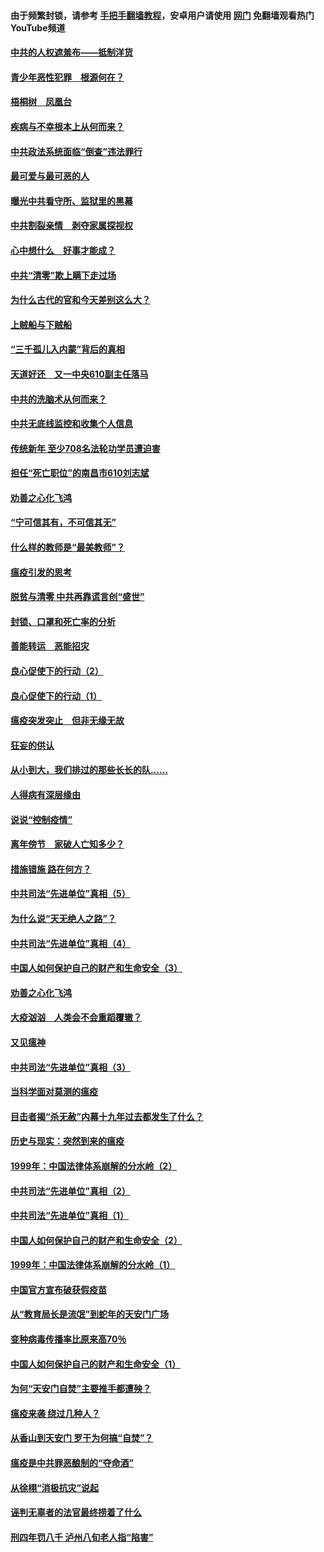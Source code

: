 #### 由于频繁封锁，请参考 [手把手翻墙教程](https://github.com/gfw-breaker/guides/wiki/)，安卓用户请使用 [网门](https://github.com/gfw-breaker/nogfw/blob/master/dl.md?t=03291101) 免翻墙观看热门YouTube频道 

#### [中共的人权遮羞布——抵制洋货](../pages/19/422656.md?t=03291101) 

#### [青少年恶性犯罪　根源何在？](../pages/19/422449.md?t=03291101) 

#### [梧桐树　凤凰台](../pages/19/422442.md?t=03291101) 

#### [疾病与不幸根本上从何而来？](../pages/19/422438.md?t=03291101) 

#### [中共政法系统面临“倒查”违法罪行](../pages/19/422497.md?t=03291101) 

#### [最可爱与最可恶的人](../pages/19/422448.md?t=03291101) 

#### [曝光中共看守所、监狱里的黑幕](../pages/19/422390.md?t=03291101) 

#### [中共割裂亲情　剥夺家属探视权](../pages/19/422364.md?t=03291101) 

#### [心中想什么　好事才能成？](../pages/19/422318.md?t=03291101) 

#### [中共“清零”欺上瞒下走过场](../pages/19/422306.md?t=03291101) 

#### [为什么古代的官和今天差别这么大？](../pages/19/422228.md?t=03291101) 

#### [上贼船与下贼船](../pages/19/422276.md?t=03291101) 

#### [“三千孤儿入内蒙”背后的真相](../pages/19/422229.md?t=03291101) 

#### [天道好还　又一中央610副主任落马](../pages/19/422155.md?t=03291101) 

#### [中共的洗脑术从何而来？](../pages/19/422154.md?t=03291101) 

#### [中共无底线监控和收集个人信息](../pages/19/422039.md?t=03291101) 

#### [传统新年 至少708名法轮功学员遭迫害](../pages/19/421946.md?t=03291101) 

#### [担任“死亡职位”的南昌市610刘志斌](../pages/19/421957.md?t=03291101) 

#### [劝善之心化飞鸿](../pages/19/421164.md?t=03291101) 

#### [“宁可信其有，不可信其无”](../pages/19/421691.md?t=03291101) 

#### [什么样的教师是“最美教师”？](../pages/19/421755.md?t=03291101) 

#### [瘟疫引发的思考](../pages/19/421594.md?t=03291101) 

#### [脱贫与清零 中共再靠谎言创“盛世”](../pages/19/421590.md?t=03291101) 

#### [封锁、口罩和死亡率的分析](../pages/19/421495.md?t=03291101) 

#### [善能转运　恶能招灾](../pages/19/421334.md?t=03291101) 

#### [良心促使下的行动（2）](../pages/19/421361.md?t=03291101) 

#### [良心促使下的行动（1）](../pages/19/421302.md?t=03291101) 

#### [瘟疫突发突止　但非无缘无故](../pages/19/421281.md?t=03291101) 

#### [狂妄的供认](../pages/19/421199.md?t=03291101) 

#### [从小到大，我们排过的那些长长的队……](../pages/19/421243.md?t=03291101) 

#### [人得病有深层缘由](../pages/19/420864.md?t=03291101) 

#### [说说“控制疫情”](../pages/19/420831.md?t=03291101) 

#### [离年傍节　家破人亡知多少？](../pages/19/420563.md?t=03291101) 

#### [措施错施  路在何方？](../pages/19/420076.md?t=03291101) 

#### [中共司法“先进单位”真相（5）](../pages/19/419453.md?t=03291101) 

#### [为什么说“天无绝人之路”？](../pages/19/419618.md?t=03291101) 

#### [中共司法“先进单位”真相（4）](../pages/19/419452.md?t=03291101) 

#### [中国人如何保护自己的财产和生命安全（3）](../pages/19/419405.md?t=03291101) 

#### [劝善之心化飞鸿](../pages/19/418758.md?t=03291101) 

#### [大疫汹汹　人类会不会重蹈覆辙？](../pages/19/419691.md?t=03291101) 

#### [又见瘟神](../pages/19/419225.md?t=03291101) 

#### [中共司法“先进单位”真相（3）](../pages/19/419451.md?t=03291101) 

#### [当科学面对莫测的瘟疫](../pages/19/419625.md?t=03291101) 

#### [目击者揭“杀无赦”内幕十九年过去都发生了什么？](../pages/19/419617.md?t=03291101) 

#### [历史与现实：突然到来的瘟疫](../pages/19/419619.md?t=03291101) 

#### [1999年：中国法律体系崩解的分水岭（2）](../pages/19/419455.md?t=03291101) 

#### [中共司法“先进单位”真相（2）](../pages/19/419450.md?t=03291101) 

#### [中共司法“先进单位”真相（1）](../pages/19/419449.md?t=03291101) 

#### [中国人如何保护自己的财产和生命安全（2）](../pages/19/419404.md?t=03291101) 

#### [1999年：中国法律体系崩解的分水岭（1）](../pages/19/419454.md?t=03291101) 

#### [中国官方宣布破获假疫苗](../pages/19/419504.md?t=03291101) 

#### [从“教育局长是流氓”到蛇年的天安门广场](../pages/19/419470.md?t=03291101) 

#### [变种病毒传播率比原来高70％](../pages/19/419456.md?t=03291101) 

#### [中国人如何保护自己的财产和生命安全（1）](../pages/19/419403.md?t=03291101) 

#### [为何“天安门自焚”主要推手都遭殃？](../pages/19/419348.md?t=03291101) 

#### [瘟疫来袭 绕过几种人？](../pages/19/419349.md?t=03291101) 

#### [从香山到天安门 罗干为何搞“自焚”？](../pages/19/419270.md?t=03291101) 

#### [瘟疫是中共罪恶酿制的“夺命酒”](../pages/19/419223.md?t=03291101) 

#### [从徐栩“消极抗灾”说起](../pages/19/419224.md?t=03291101) 

#### [诬判无辜者的法官最终捞着了什么](../pages/19/419268.md?t=03291101) 

#### [刑四年罚八千 泸州八旬老人指“陷害”](../pages/19/419232.md?t=03291101) 

